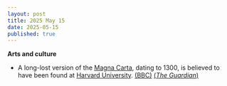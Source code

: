 ```yaml
---
layout: post
title: 2025 May 15
date: 2025-05-15
published: true
---
```



**Arts and culture**

* A long-lost version of the [Magna Carta](https://en.wikipedia.org/wiki/Magna_Carta "Magna Carta"), dating to 1300, is believed to have been found at [Harvard University](https://en.wikipedia.org/wiki/Harvard_University "Harvard University"). [(BBC)](https://www.bbc.com/news/articles/cm23zjknre7o) [(*The Guardian*)](https://www.theguardian.com/uk-news/2025/may/15/harvards-unofficial-copy-of-magna-carta-is-actually-an-original-experts-say)
